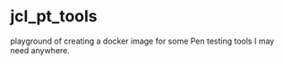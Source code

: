 # jcl_pt_tools
playground of creating a docker image for some Pen testing tools I may need anywhere.  
